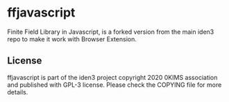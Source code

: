 # ffjavascript
Finite Field Library in Javascript, is a forked version from the main iden3 repo to make it work with Browser Extension.

## License

ffjavascript is part of the iden3 project copyright 2020 0KIMS association and published with GPL-3 license. Please check the COPYING file for more details.

